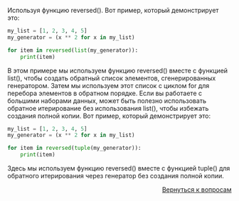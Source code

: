 Используя функцию reversed(). Вот пример, который демонстрирует это:

```python
my_list = [1, 2, 3, 4, 5]
my_generator = (x ** 2 for x in my_list)

for item in reversed(list(my_generator)):
    print(item)
```

В этом примере мы используем функцию reversed() вместе с функцией list(), чтобы создать обратный список элементов,
сгенерированных генератором. Затем мы используем этот список с циклом for для перебора элементов в обратном порядке.
Если вы работаете с большими наборами данных, может быть полезно использовать обратное итерирование без использования
list(), чтобы избежать создания полной копии. Вот пример, который демонстрирует это:

```python
my_list = [1, 2, 3, 4, 5]
my_generator = (x ** 2 for x in my_list)

for item in reversed(tuple(my_generator)):
    print(item)
```

Здесь мы используем функцию reversed() вместе с функцией tuple() для обратного итерирования через генератор без
создания полной копии.


<div align="right">

[Вернуться к вопросам](../Вопросы.md)

</div>

